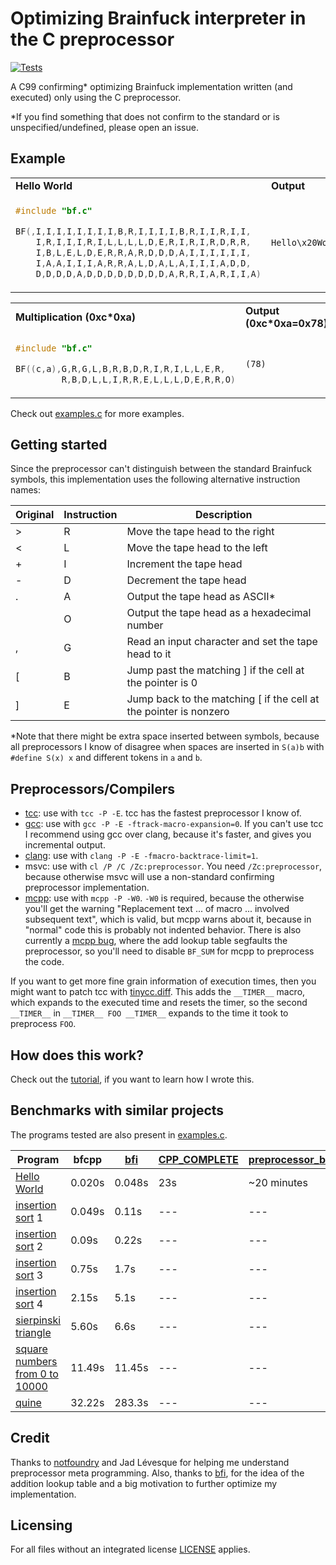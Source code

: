 # Optimizing Brainfuck interpreter in the C preprocessor


[![Tests](https://github.com/camel-cdr/bfcpp/workflows/Tests/badge.svg)](https://github.com/camel-cdr/bfcpp/actions?workflow=Tests)

A C99 confirming\* optimizing Brainfuck implementation written (and executed) only using the C preprocessor.

\*If you find something that does not confirm to the standard or is unspecified/undefined, please open an issue.

## Example

<table><tr><td><b>Hello World</b></td><td><b>Output</b></td></tr><tr><td>

```c
#include "bf.c"

BF(,I,I,I,I,I,I,I,I,B,R,I,I,I,I,B,R,I,I,R,I,I,
    I,R,I,I,I,R,I,L,L,L,L,D,E,R,I,R,I,R,D,R,R,
    I,B,L,E,L,D,E,R,R,A,R,D,D,D,A,I,I,I,I,I,I,
    I,A,A,I,I,I,A,R,R,A,L,D,A,L,A,I,I,I,A,D,D,
    D,D,D,D,A,D,D,D,D,D,D,D,D,A,R,R,I,A,R,I,I,A)
```

</td><td>

```
Hello\x20World!\n
```

</td></tr></table>


<table><tr><td><b>Multiplication (0xc*0xa)</b></td><td><b>Output (0xc*0xa=0x78)</b></td></tr><tr><td>

```c
#include "bf.c"

BF((c,a),G,R,G,L,B,R,B,D,R,I,R,I,L,L,E,R,
         R,B,D,L,L,I,R,R,E,L,L,L,D,E,R,R,O)
```

</td><td>

```
(78)
```

</td></tr></table>

Check out [examples.c](examples.c) for more examples.

## Getting started

Since the preprocessor can't distinguish between the standard Brainfuck symbols, this implementation uses the following alternative instruction names:

| Original | Instruction | Description                                                       |
| ---      | ---         | ---                                                               |
| >        | R           | Move the tape head to the right                                   |
| <        | L           | Move the tape head to the left                                    |
| +        | I           | Increment the tape head                                           |
| -        | D           | Decrement the tape head                                           |
| .        | A           | Output the tape head as ASCII\*                                   |
|          | O           | Output the tape head as a hexadecimal number                      |
| ,        | G           | Read an input character and set the tape head to it               |
| [        | B           | Jump past the matching ] if the cell at the pointer is 0          |
| ]        | E           | Jump back to the matching [ if the cell at the pointer is nonzero |

\*Note that there might be extra space inserted between symbols, because all preprocessors I know of disagree when spaces are inserted in `S(a)b` with `#define S(x) x` and different tokens in `a` and `b`.

## Preprocessors/Compilers

* [tcc](https://repo.or.cz/w/tinycc.git): use with `tcc -P -E`. tcc has the fastest preprocessor I know of.
* [gcc](https://gcc.gnu.org/): use with `gcc -P -E -ftrack-macro-expansion=0`. If you can't use tcc I recommend using gcc over clang, because it's faster, and gives you incremental output.
* [clang](https://clang.llvm.org/): use with `clang -P -E -fmacro-backtrace-limit=1`.
* msvc: use with `cl /P /C /Zc:preprocessor`. You need `/Zc:preprocessor`, because otherwise msvc will use a non-standard confirming preprocessor implementation.
* [mcpp](https://sourceforge.net/p/mcpp/): use with `mcpp -P -W0`. `-W0` is required, because the otherwise you'll get the warning "Replacement text ... of macro ... involved subsequent text", which is valid, but mcpp warns about it, because in "normal" code this is probably not indented behavior. There is also currently a [mcpp bug](https://sourceforge.net/p/mcpp/bugs/14/), where the add lookup table segfaults the preprocessor, so you'll need to disable `BF_SUM` for mcpp to preprocess the code.


If you want to get more fine grain information of execution times, then you might want to patch tcc with [tinycc.diff](tinycc.diff).
This adds the `__TIMER__` macro, which expands to the executed time and resets the timer, so the second `__TIMER__` in `__TIMER__ FOO __TIMER__` expands to the time it took to preprocess `FOO`.


## How does this work?

Check out the [tutorial](TUTORIAL.md), if you want to learn how I wrote this.

## Benchmarks with similar projects

The programs tested are also present in [examples.c](examples.c).


| Program                                                          | bfcpp  | [bfi](http://www.kotha.net/bfi//) | [CPP_COMPLETE](https://github.com/orangeduck/CPP_COMPLETE) | [preprocessor_brainfuck](https://github.com/Ferdi265/preprocessor_brainfuck) |
| ---                                                              | ---    | ---                               | ---                                                        | ---                                                                          |
| [Hello World](https://esolangs.org/wiki/Brainfuck)               | 0.020s | 0.048s                            | 23s                                                        | ~20 minutes                                                                  |
| [insertion sort](http://brainfuck.org/isort.b) 1                 | 0.049s | 0.11s                             | ---                                                        | ---                                                                          |
| [insertion sort](http://brainfuck.org/isort.b) 2                 | 0.09s  | 0.22s                             | ---                                                        | ---                                                                          |
| [insertion sort](http://brainfuck.org/isort.b) 3                 | 0.75s  | 1.7s                              | ---                                                        | ---                                                                          |
| [insertion sort](http://brainfuck.org/isort.b) 4                 | 2.15s  | 5.1s                              | ---                                                        | ---                                                                          |
| [sierpinski triangle](http://brainfuck.org/sierpinski.b)         | 5.60s  | 6.6s                              | ---                                                        | ---                                                                          |
| [square numbers from 0 to 10000](http://brainfuck.org/squares.b) | 11.49s | 11.45s                            | ---                                                        | ---                                                                          |
| [quine](http://brainfuck.org/392quine.b)                         | 32.22s | 283.3s                            | ---                                                        | ---                                                                          |


## Credit
Thanks to [notfoundry](https://github.com/notfoundry) and Jad Lévesque for helping me understand preprocessor meta programming.
Also, thanks to [bfi](http://www.kotha.net/bfi//), for the idea of the addition lookup table and a big motivation to further optimize my implementation.


## Licensing
For all files without an integrated license [LICENSE](LICENSE) applies.



